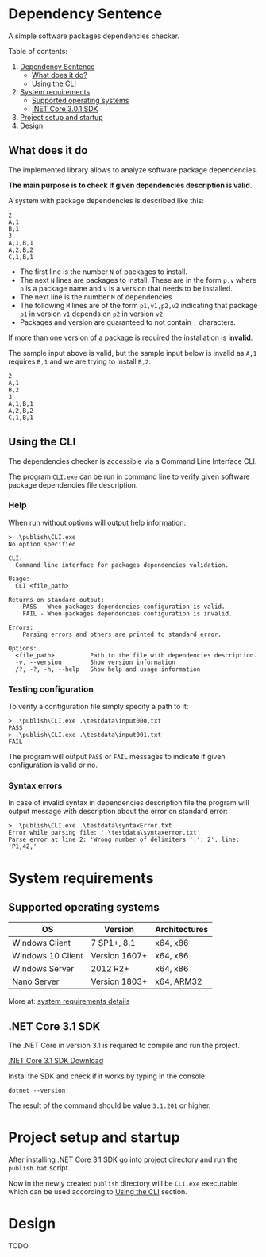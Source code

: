 # Dependency Sentence

A simple software packages dependencies checker.

Table of contents:
1. [Dependency Sentence](#dependency-sentence)
   * [What does it do?](#what-does-it-do)
   * [Using the CLI](#using-the-cli)
2. [System requirements](#system-requirements)
   * [Supported operating systems](#supported-operating-systems)
   * [.NET Core 3.0.1 SDK](#net-core-301-sdk)
3. [Project setup and startup](#project-setup-and-startup)
4. [Design](#design)


## What does it do

The implemented library allows to analyze software package dependencies.

**The main purpose is to check if given dependencies description is valid.**

A system with package dependencies is described like this:

    2
    A,1
    B,1
    3
    A,1,B,1
    A,2,B,2
    C,1,B,1

* The first line is the number `N` of packages to install.
* The next `N` lines are packages to install. These are in the form `p,v` where `p` is a package name and `v` is a version that needs to be installed.
* The next line is the number `M` of dependencies
* The following `M` lines are of the form `p1,v1,p2,v2` indicating that package `p1` in version `v1` depends on `p2` in version `v2`.
* Packages and version are guaranteed to not contain `,` characters.

If more than one version of a package is required the installation is **invalid**.

The sample input above is valid, but the sample input below is invalid as `A,1` requires `B,1` and we are trying to install `B,2`:

    2
    A,1
    B,2
    3
    A,1,B,1
    A,2,B,2
    C,1,B,1


## Using the CLI

The dependencies checker is accessible via a Command Line Interface CLI.

The program `CLI.exe` can be run in command line to verify given software package dependencies file description.

### Help

When run without options will output help information:

    > .\publish\CLI.exe
    No option specified

    CLI:
      Command line interface for packages dependencies validation.

    Usage:
      CLI <file_path>

    Returns on standard output:
        PASS - When packages dependencies configuration is valid.
        FAIL - When packages dependencies configuration is invalid.

    Errors:
        Parsing errors and others are printed to standard error.

    Options:
      <file_path>          Path to the file with dependencies description.
      -v, --version        Show version information
      /?, -?, -h, --help   Show help and usage information

### Testing configuration

To verify a configuration file simply specify a path to it:

    > .\publish\CLI.exe .\testdata\input000.txt
    PASS
    > .\publish\CLI.exe .\testdata\input001.txt
    FAIL

The program will output `PASS` or `FAIL` messages to indicate if given configuration is valid or no.

### Syntax errors

In case of invalid syntax in dependencies description file the program will output message with description about the error on standard error:

    > .\publish\CLI.exe .\testdata\syntaxError.txt
    Error while parsing file: '.\testdata\syntaxerror.txt'
    Parse error at line 2: 'Wrong number of delimiters ',': 2', line: 'P1,42,'


# System requirements

## Supported operating systems

| OS               | Version       | Architectures |
|------------------|---------------|---------------|
|Windows Client    | 7 SP1+, 8.1   | x64, x86      |
|Windows 10 Client | Version 1607+ | x64, x86      |
|Windows Server    | 2012 R2+      | x64, x86      |
|Nano Server       | Version 1803+ | x64, ARM32    |

More at: [system requirements details]

## .NET Core 3.1 SDK

The .NET Core in version 3.1 is required to compile and run the project.

[.NET Core 3.1 SDK Download]

Instal the SDK and check if it works by typing in the console:

    dotnet --version

The result of the command should be value `3.1.201` or higher.


# Project setup and startup

After installing .NET Core 3.1 SDK go into project directory and run the `publish.bat` script.

Now in the newly created `publish` directory will be `CLI.exe` executable which can be used according to [Using the CLI](#using-the-cli) section.

# Design

TODO

[system requirements details]: https://github.com/dotnet/core/blob/master/release-notes/3.1/3.1-supported-os.md
[.NET Core 3.1 SDK Download]: https://dotnet.microsoft.com/download/dotnet-core/3.1

